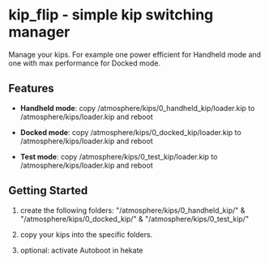 # kip_flip - simple kip switching manager
Manage your kips.
For example one power efficient for Handheld mode and one with max performance for Docked mode.


## Features

- **Handheld mode**: copy /atmosphere/kips/0_handheld_kip/loader.kip to /atmosphere/kips/loader.kip and reboot

- **Docked mode**: copy /atmosphere/kips/0_docked_kip/loader.kip to /atmosphere/kips/loader.kip and reboot

- **Test mode**: copy /atmosphere/kips/0_test_kip/loader.kip to /atmosphere/kips/loader.kip and reboot

## Getting Started

1. create the following folders: "/atmosphere/kips/0_handheld_kip/" & "/atmosphere/kips/0_docked_kip/" & "/atmosphere/kips/0_test_kip/"
	
2. copy your kips into the specific folders.
   
3. optional: activate Autoboot in hekate
